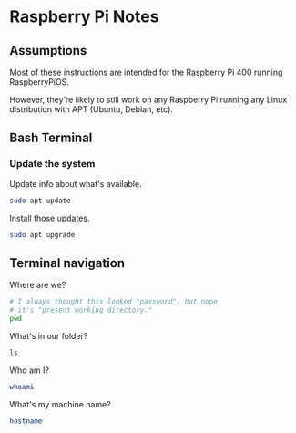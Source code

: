 # Raspberry Pi Notes

## Assumptions

Most of these instructions are intended for the Raspberry Pi 400 running RaspberryPiOS.  

However, they're likely to still work on any Raspberry Pi running any Linux distribution with APT (Ubuntu, Debian, etc).  

## Bash Terminal

### Update the system

Update info about what's available.

``` bash
sudo apt update
```

Install those updates.

``` bash
sudo apt upgrade
```

## Terminal navigation

Where are we?

``` bash
# I always thought this looked "password", but nope
# it's "present working directory."
pwd
```

What's in our folder?

``` bash
ls
```

Who am I?

``` bash
whoami
```

What's my machine name?

``` bash
hostname
```

